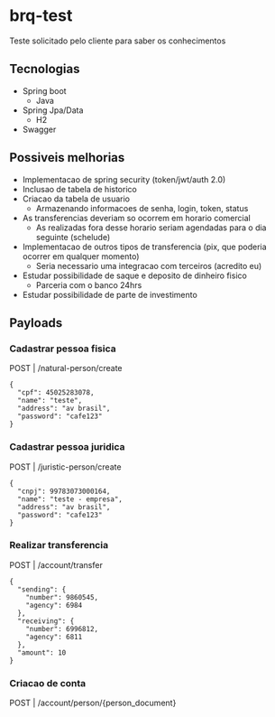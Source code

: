 # brq-test
Teste solicitado pelo cliente para saber os conhecimentos 

## Tecnologias
 - Spring boot
   - Java
 - Spring Jpa/Data
   - H2 
- Swagger  

## Possiveis melhorias
- Implementacao de spring security (token/jwt/auth 2.0)
- Inclusao de tabela de historico
- Criacao da tabela de usuario
  - Armazenando informacoes de senha, login, token, status
- As transferencias deveriam so ocorrem em horario comercial
  - As realizadas fora desse horario seriam agendadas para o dia seguinte (schelude)
- Implementacao de outros tipos de transferencia (pix, que poderia ocorrer em qualquer momento)
  - Seria necessario uma integracao com terceiros (acredito eu) 
- Estudar possibilidade de saque e deposito de dinheiro fisico
  - Parceria com o banco 24hrs
- Estudar possibilidade de parte de investimento

## Payloads

### Cadastrar pessoa fisica
POST | /natural-person/create

```
{
  "cpf": 45025283078,
  "name": "teste",
  "address": "av brasil",
  "password": "cafe123"
}
```
### Cadastrar pessoa juridica
POST | /juristic-person/create

```
{
  "cnpj": 99783073000164,
  "name": "teste - empresa",
  "address": "av brasil",
  "password": "cafe123"
}
```
### Realizar transferencia
POST | /account/transfer

```
{
  "sending": {
    "number": 9860545,
    "agency": 6984
  },
  "receiving": {
    "number": 6996812,
    "agency": 6811
  },
  "amount": 10
}
```
### Criacao de conta
POST | /account/person/{person_document}
